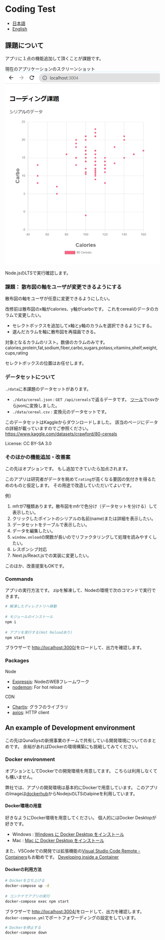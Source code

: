 # Coding Test

- [日本語](./README.md)
- [English](./README-en.md)

## 課題について

アプリに１点の機能追加して頂くことが課題です。

現在のアプリケーションのスクリーンショット
![現在のアプリケーションのスクリーンショット](./images/改修前のアプリのスクリーンショット.png)

Node.jsのLTSで実行確認します。

### 課題： 散布図の軸をユーザが変更できるようにする

散布図の軸をユーザが任意に変更できるようにしたい。

改修前は散布図のx軸がcalories、y軸がcarboです。
これをcerealのデータのカラムで変更したい。

- セレクトボックスを追加してx軸とy軸のカラムを選択できるようにする。
- 選んだカラムを軸に散布図を再描画できる。

対象となるカラムのリスト。数値のカラムのみです。
calories,protein,fat,sodium,fiber,carbo,sugars,potass,vitamins,shelf,weight,cups,rating

セレクトボックスの位置はお任せします。

### データセットについて

`./data`に本課題のデータセットがあります。

- `./data/cereal.json` : `GET /api/cereals`で返るデータです。 [ツール](https://www.site24x7.com/ja/tools/csv-to-json.html)でcsvからjsonに変換しました。
- `./data/cereal.csv` : 変換元のデータセットです。

このデータセットはKaggleからダウンロードしました。
該当のページにデータの詳細が載っていますのでご参照ください。
<https://www.kaggle.com/datasets/crawford/80-cereals>

License: CC BY-SA 3.0

### そのほかの機能追加・改善案

この先はオプションです。
もし追加できていたら加点されます。

このアプリは研究者がデータを眺めて`rating`が高くなる要因の気付きを得るためのものと仮定します。
その用途で改造していただいてよいです。

例）
1. mfrが7種類あります。散布図をmfrで色分け（データセットを分ける）して表示したい。
2. クリックしたポイントのシリアルの名前(name)または詳細を表示したい。
3. データセットをテーブルで表示したい。
4. データを編集したい。
5. `window.onload`の関数が長いのでリファクタリングして処理を読みやすくしたい。
6. レスポンシブ対応
7. Next.js/React.jsでの実装に変更したい。

このほか、改善提案もOKです。

### Commands

アプリの実行方法です。
zipを解凍して、Nodeの環境で次のコマンドで実行できます。

```bash
# 解凍したディレクトリへ移動

# モジュールのインストール
npm i

# アプリを実行する(Hot Reloadあり)
npm start
```

ブラウザーで <http://localhost:3000/>をロードして、出力を確認します。

### Packages

Node
- [Expressjs](https://expressjs.com/ja/): NodeのWEBフレームワーク
- [nodemon](https://www.npmjs.com/package/nodemon): For hot reload

CDN
- [Chartjs](https://www.chartjs.org/docs/latest/): グラフのライブラリ
- [axios](https://github.com/axios/axios): HTTP client

## An example of Development environment

この先はQunaSysの新規事業のチームで共有している開発環境についてのまとめです。
余裕があればDockerの環境構築にも挑戦してみてください。

### Docker environment

オプションとしてDockerでの開発環境を用意してます。
こちらは利用しなくても構いません。

弊社では、アプリの開発環境は基本的にDockerで用意しています。
このアプリのImageは[dockerhub](https://hub.docker.com/_/node?tab=description)からNodejsのLTSのalpineを利用しています。

#### Docker環境の用意

好きなようにDocker環境を用意してください。
個人的にはDocker Desktopが好きです。

- Windows : [Windows に Docker Desktop をインストール](https://docs.docker.jp/docker-for-windows/install.html)
- Mac : [Mac に Docker Desktop をインストール](https://docs.docker.jp/docker-for-mac/install.html)

また、VSCodeでの開発では拡張機能の[Visual Studio Code Remote - Containers](https://marketplace.visualstudio.com/items?itemName=ms-vscode-remote.remote-containers)もお勧めです。
[Developing inside a Container](https://code.visualstudio.com/docs/remote/containers)

#### Dockerの利用方法

```bash
# Dockerを立ち上げる
docker-compose up -d

# コンテナでアプリの実行
docker-compose exec npm start
```

ブラウザーで <http://localhost:3004/>をロードして、出力を確認します。
`docker-compose.yml`でポートフォワーディングの設定をしています。

```bash
# Dockerを停止する
docker-compose down
```

